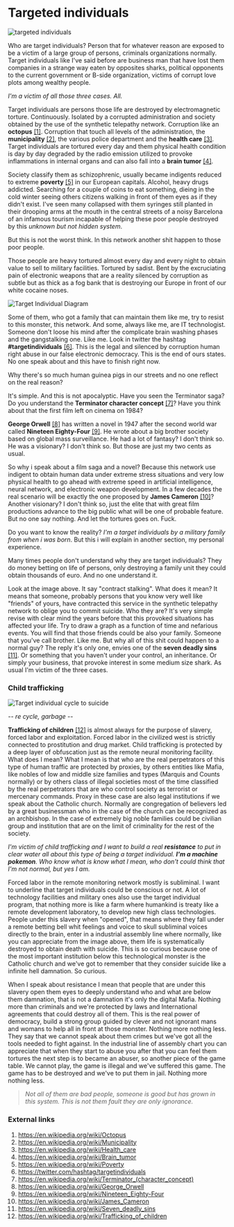 # Targeted individuals

![targeted individuals](../Images/Dr0yW3JVAAArKa-.jpg)

Who are target individuals? Person that for whatever reason are exposed to be a victim of a large group of persons, criminals organizations normally. Target individuals like I've said before are business man that have lost them companies in a strange way eaten by opposites sharks, political opponents to the current government or B-side organization,  victims of corrupt love plots among wealthy people. 

*I'm a victim of all those three cases. All.* 

Target individuals are persons those life are destroyed by electromagnetic torture. Continuously. Isolated by a corrupted administration and society obtained by the use of the synthetic telepathy network. Corruption like an **octopus** [[1]](https://en.wikipedia.org/wiki/Octopus).  Corruption that touch all levels of the administration, the **municipality** [[2]](https://en.wikipedia.org/wiki/Municipality), the various police department and the **health care** [[3]](https://en.wikipedia.org/wiki/Health_care). Target individuals are tortured every day and them physical health condition is day by day degraded by the radio emission utilized to provoke inflammations in internal organs and can also fall into a **brain tumor** [[4]](https://en.wikipedia.org/wiki/Brain_tumor).

Society classify them as schizophrenic, usually became indigents reduced to extreme **poverty** [[5]](https://en.wikipedia.org/wiki/Poverty) in our European capitals. Alcohol, heavy drugs addicted. Searching for a couple of coins to eat something, dieing in the cold winter seeing others citizens walking in front of them eyes as if they didn't exist. I've seen many collapsed with them syringes still planted in their drooping arms at the mouth in the central streets of a noisy Barcelona of an infamous tourism incapable of helping these poor people destroyed by this *unknown but not hidden system*.

But this is not the worst think. In this network another shit happen to those poor people. 

Those people are heavy tortured almost every day and every night to obtain value to sell to military facilities. Tortured by sadist. Bent by the excruciating pain of electronic weapons that are a reality silenced by corruption as subtle but as thick as a fog bank that is destroying our Europe in front of our white cocaine noses.

![Target Individual Diagram](../Images/EM43SjfUYAA7TKb.jpeg)

Some of them, who got a family that can maintain them like me, try to resist to this monster, this network. And some, always like me, are IT technologist. Someone don't loose his mind after the complicate brain washing phases and the gangstalking one. Like me. Look in twitter the hashtag **#targetindividuals** [[6]](https://twitter.com/hashtag/targetindividuals). This is the legal and silenced by corruption human right abuse in our false electronic democracy. This is the end of ours states. No one speak about and this have to finish right now.

Why there's so much human guinea pigs in our streets and no one reflect on the real reason?

It's simple. And this is not apocalyptic. Have you seen the Terminator saga? Do you understand the **Terminator character concept** [[7]](https://en.wikipedia.org/wiki/Terminator_(character_concept))? Have you think about that the first film left on cinema on 1984? 

**George Orwell** [[8]](https://en.wikipedia.org/wiki/George_Orwell) has written a novel in 1947 after the second world war called **Nineteen Eighty-Four** [[9]](https://en.wikipedia.org/wiki/Nineteen_Eighty-Four). He wrote about a big brother society based on global mass surveillance. He had a lot of fantasy? I don't think so. He was a visionary? I don't think so. But those are just my two cents as usual.

So why i speak about a film saga and a novel? Because this network use indigent to obtain human data under extreme stress situations and very low physical health to go ahead with extreme speed in artificial intelligence, neural network, and electronic weapon development. In a few decades the real scenario will be exactly the one proposed by **James Cameron** [[10]](https://en.wikipedia.org/wiki/James_Cameron)? Another visionary? I don't think so, just the elite that with great film productions advance to the big public what will be one of probable feature. But no one say nothing. And let the tortures goes on. Fuck.

Do you want to know the reality? *I'm a target individuals by a military family from when i was born*. But this i will explain in another section, my personal experience.

Many times people don't understand why they are target individuals? They do money betting on life of persons, only destroying a family unit they could obtain thousands of euro. And no one understand it. 

Look at the image above. It say "contract stalking". What does it mean? It means that someone, probably persons that you know very well like "friends" of yours, have contracted this service in the synthetic telepathy network to oblige you to commit suicide. Who they are? It's very simple revise with clear mind the years before that this provoked situations has affected your life. Try to draw a graph as a function of time and nefarious events. You will find that those friends could be also your family. Someone that you've call brother. Like me. But why all of this shit could happen to a normal guy? The reply it's only one, envies one of the **seven deadly sins** [[11]](https://en.wikipedia.org/wiki/Seven_deadly_sins). Or something that you haven't under your control, an inheritance. Or simply your business, that provoke interest in some medium size shark. As usual I'm victim of the three cases.

### Child trafficking

![Target individual cycle to suicide](../Images/90109249_685665235538391_8909022710445637632_n.jpg)

*-- re cycle, garbage --* 

**Trafficking of children** [[12]](https://en.wikipedia.org/wiki/Trafficking_of_children) is almost always for the purpose of slavery, forced labor and exploitation. Forced labor in the civilized west is strictly connected to prostitution and drug market. Child trafficking is protected by a deep layer of obfuscation just as the remote neural monitoring facility. What does I mean? What I mean is that who are the real perpetrators of this type of human traffic are protected by proxies, by others entities like Mafia, like nobles of low and middle size families and types (Marquis and Counts normally) or by others class of illegal societies most of the time classified by the real perpetrators that are who control society as terrorist or mercenary commands. Proxy in these case are also legal institutions if we speak about the Catholic church. Normally are congregation of believers led by a great businessman who in the case of the church can be recognized as an archbishop. In the case of extremely big noble families could be civilian group and institution that are on the limit of criminality for the rest of the society. 

*I'm victim of child trafficking and I want to build a real **resistance** to put in clear water all about this type of being a target individual. **I'm a machine pokemon**. Who know what is know what I mean, who don't could think that I'm not normal, but yes I am.* 

Forced labor in the remote monitoring network mostly is subliminal. I want to underline that target individuals could be conscious or not. A lot of technology facilities and military ones also use the target individual program, that nothing more is like a farm where humankind is treaty like a remote development laboratory, to develop new high class technologies. People under this slavery when "opened", that means where they fall under a remote betting bell whit feelings and voice to skull subliminal voices directly to the brain, enter in a industrial assembly line where normally, like you can appreciate from the image above, them life is systematically destroyed to obtain death with suicide. This is so curious because one of the most important institution below this technological monster is the Catholic church  and we've got to remember that they consider suicide like a infinite hell damnation. So curious. 

When I speak about resistance I mean that people that are under this slavery open them eyes to deeply understand who and what are below them damnation, that is not a damnation it's only the digital Mafia. Nothing more than criminals and we're protected by laws and International agreements that could destroy all of them. This is the real power of democracy, build a strong group guided by clever and not ignorant mans and womans to help all in front at those monster. Nothing more nothing less. They say that we cannot speak about them crimes but we've got all the tools needed to fight against. In the industrial line of assembly chart you can appreciate that when they start to abuse you after that you can feel them tortures the next step is to became an abuser, so another piece of the game table. We cannot play, the game is illegal and we've suffered this game. The game has to be destroyed and we've to put them in jail. Nothing more nothing less. 

> *Not all of them are bad people, someone is good but has grown in this system. This is not them fault they are only ignorance.* 

### External links

1. https://en.wikipedia.org/wiki/Octopus
2. https://en.wikipedia.org/wiki/Municipality
3. https://en.wikipedia.org/wiki/Health_care
4. https://en.wikipedia.org/wiki/Brain_tumor
5. https://en.wikipedia.org/wiki/Poverty
6. https://twitter.com/hashtag/targetindividuals
7. https://en.wikipedia.org/wiki/Terminator_(character_concept)
8. https://en.wikipedia.org/wiki/George_Orwell
9. https://en.wikipedia.org/wiki/Nineteen_Eighty-Four
10. https://en.wikipedia.org/wiki/James_Cameron
11. https://en.wikipedia.org/wiki/Seven_deadly_sins
12. https://en.wikipedia.org/wiki/Trafficking_of_children